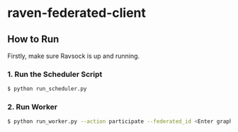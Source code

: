 # raven-federated-client

## How to Run

Firstly, make sure Ravsock is up and running.

### 1. Run the Scheduler Script
```bash
$ python run_scheduler.py
```

### 2. Run Worker
```bash
$ python run_worker.py --action participate --federated_id <Enter graph_id>
```